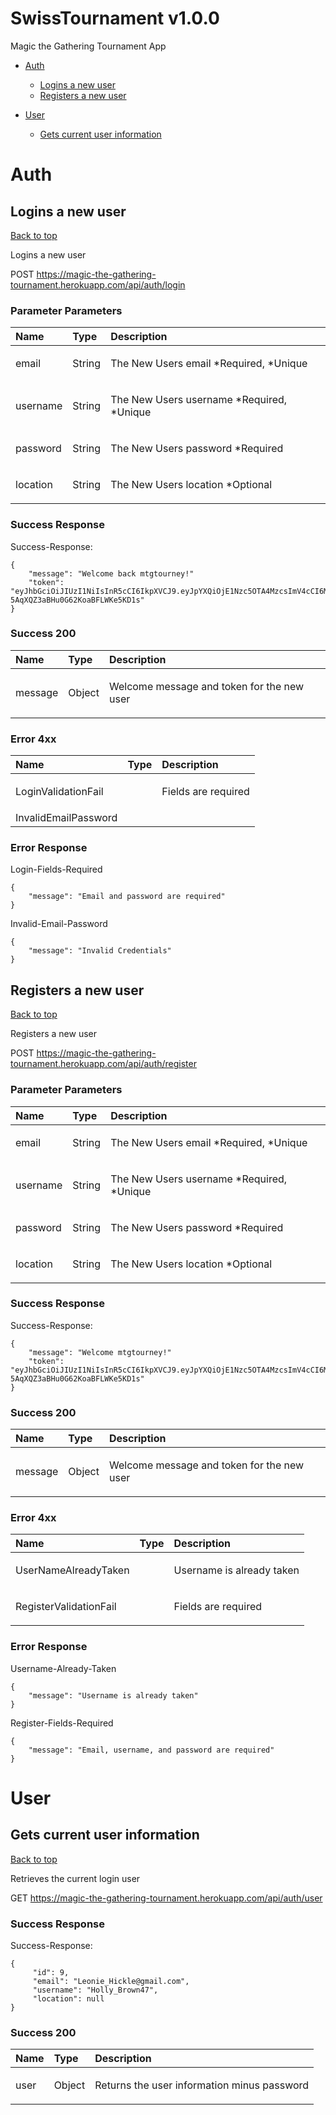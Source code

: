 <a name="top"></a>
# SwissTournament v1.0.0

Magic the Gathering Tournament App

- [Auth](#auth)
  - [Logins a new user](#logins-a-new-user)
  - [Registers a new user](#registers-a-new-user)
  
- [User](#user)
  - [Gets current user information](#gets-current-user-information)
  


# Auth

## Logins a new user
[Back to top](#top)

<p>Logins a new user</p>

  POST https://magic-the-gathering-tournament.herokuapp.com/api/auth/login





### Parameter Parameters

| Name     | Type       | Description                           |
|:---------|:-----------|:--------------------------------------|
| email | String | <p>The New Users email *Required, *Unique</p>|
| username | String | <p>The New Users username *Required, *Unique</p>|
| password | String | <p>The New Users password *Required</p>|
| location | String | <p>The New Users location *Optional</p>|

### Success Response

Success-Response:

```
{
    "message": "Welcome back mtgtourney!"
    "token": "eyJhbGciOiJIUzI1NiIsInR5cCI6IkpXVCJ9.eyJpYXQiOjE1Nzc5OTA4MzcsImV4cCI6MTU3ODA3NzIzN30.hF8BpMjHGwbAK-5AqXQZ3aBHu0G62KoaBFLWKe5KD1s"
}
```

### Success 200

| Name     | Type       | Description                           |
|:---------|:-----------|:--------------------------------------|
| message | Object | <p>Welcome message and token for the new user</p>|


### Error 4xx

| Name     | Type       | Description                           |
|:---------|:-----------|:--------------------------------------|
| LoginValidationFail |  | <p>Fields are required</p>|
| InvalidEmailPassword |  | |


### Error Response

Login-Fields-Required

```
{
    "message": "Email and password are required"
}
```
Invalid-Email-Password

```
{
    "message": "Invalid Credentials"
}
```
## Registers a new user
[Back to top](#top)

<p>Registers a new user</p>

  POST https://magic-the-gathering-tournament.herokuapp.com/api/auth/register





### Parameter Parameters

| Name     | Type       | Description                           |
|:---------|:-----------|:--------------------------------------|
| email | String | <p>The New Users email *Required, *Unique</p>|
| username | String | <p>The New Users username *Required, *Unique</p>|
| password | String | <p>The New Users password *Required</p>|
| location | String | <p>The New Users location *Optional</p>|

### Success Response

Success-Response:

```
{
    "message": "Welcome mtgtourney!"
    "token": "eyJhbGciOiJIUzI1NiIsInR5cCI6IkpXVCJ9.eyJpYXQiOjE1Nzc5OTA4MzcsImV4cCI6MTU3ODA3NzIzN30.hF8BpMjHGwbAK-5AqXQZ3aBHu0G62KoaBFLWKe5KD1s"
}
```

### Success 200

| Name     | Type       | Description                           |
|:---------|:-----------|:--------------------------------------|
| message | Object | <p>Welcome message and token for the new user</p>|


### Error 4xx

| Name     | Type       | Description                           |
|:---------|:-----------|:--------------------------------------|
| UserNameAlreadyTaken |  | <p>Username is already taken</p>|
| RegisterValidationFail |  | <p>Fields are required</p>|


### Error Response

Username-Already-Taken

```
{
    "message": "Username is already taken"
}
```
Register-Fields-Required

```
{
    "message": "Email, username, and password are required"
}
```
# User

## Gets current user information
[Back to top](#top)

<p>Retrieves the current login user</p>

  GET https://magic-the-gathering-tournament.herokuapp.com/api/auth/user




### Success Response

Success-Response:

```
{
     "id": 9,
     "email": "Leonie_Hickle@gmail.com",
     "username": "Holly_Brown47",
     "location": null
}
```

### Success 200

| Name     | Type       | Description                           |
|:---------|:-----------|:--------------------------------------|
| user | Object | <p>Returns the user information minus password</p>|





